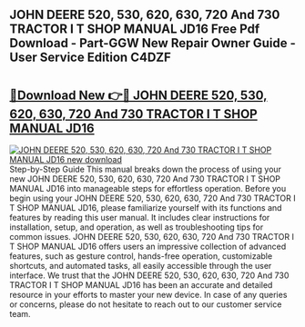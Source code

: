 ## JOHN DEERE 520, 530, 620, 630, 720 And 730 TRACTOR I T SHOP MANUAL JD16 Free Pdf Download - Part-GGW New Repair Owner Guide - User Service Edition C4DZF

# <h2><a href="http://bc54632.oget.top/?id=JOHN+DEERE+520%2c+530%2c+620%2c+630%2c+720+And+730+TRACTOR+I+T+SHOP+MANUAL+JD16">🔗Download New 👉🔴 JOHN DEERE 520, 530, 620, 630, 720 And 730 TRACTOR I T SHOP MANUAL JD16</a></h2>

[![JOHN DEERE 520, 530, 620, 630, 720 And 730 TRACTOR I T SHOP MANUAL JD16 new download](https://i.imgur.com/5g1atiW.png)](http://bc54632.oget.top/?id=JOHN+DEERE+520%2c+530%2c+620%2c+630%2c+720+And+730+TRACTOR+I+T+SHOP+MANUAL+JD16)
Step-by-Step Guide This manual breaks down the process of using your new JOHN DEERE 520, 530, 620, 630, 720 And 730 TRACTOR I T SHOP MANUAL JD16 into manageable steps for effortless operation. Before you begin using your JOHN DEERE 520, 530, 620, 630, 720 And 730 TRACTOR I T SHOP MANUAL JD16, please familiarize yourself with its functions and features by reading this user manual. It includes clear instructions for installation, setup, and operation, as well as troubleshooting tips for common issues. JOHN DEERE 520, 530, 620, 630, 720 And 730 TRACTOR I T SHOP MANUAL JD16 offers users an impressive collection of advanced features, such as gesture control, hands-free operation, customizable shortcuts, and automated tasks, all easily accessible through the user interface. We trust that the JOHN DEERE 520, 530, 620, 630, 720 And 730 TRACTOR I T SHOP MANUAL JD16 has been an accurate and detailed resource in your efforts to master your new device. In case of any queries or concerns, please do not hesitate to reach out to our customer service team.
